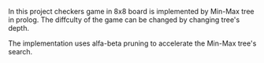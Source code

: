 In this project checkers game in 8x8 board is implemented by Min-Max tree in prolog. The diffculty of the game can be changed by changing tree's depth.

The implementation uses alfa-beta pruning to accelerate the Min-Max tree's search.
